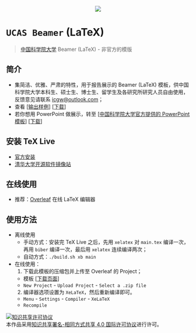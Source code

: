 <p align="center"><img src="http://www.ucas.ac.cn/newStyle/images/lougou.png"></p>

# `UCAS Beamer` (LaTeX)
> [中国科学院大学](http://www.ucas.ac.cn/) Beamer (LaTeX) - 非官方的模版

## 简介
* 集简洁、优雅、严肃的特性，用于报告展示的 Beamer (LaTeX) 模板，供中国科学院大学本科生、硕士生、博士生、留学生及各研究所研究人员自由使用，反馈意见请联系 [icgw@outlook.com](mailto:icgw@outlook.com)；
* 查看 \[[输出样例](https://github.com/icgw/ucas-beamer/releases/download/v1.1/template-zh.pdf)\] \[[下载](https://github.com/icgw/ucas-beamer/archive/v1.1.zip)\]
* 若你想用 PowerPoint 做展示，转至 \[[中国科学院大学官方提供的 PowerPoint 模板](http://onestop.ucas.edu.cn/Home/Info/e1e7b553-14c1-42f3-910a-88d25ebf9c48)\] \[[下载](http://onestop.ucas.edu.cn/Content/Upload/2019/4/2.zip)\]

## 安装 TeX Live
* [官方安装](https://www.tug.org/texlive/)
* [清华大学开源软件镜像站](https://mirrors.tuna.tsinghua.edu.cn/CTAN/systems/texlive/)

## 在线使用
* 推荐：[Overleaf](https://www.overleaf.com) 在线 LaTeX 编辑器

## 使用方法
* 离线使用
  - 手动方式：安装完 TeX Live 之后，先用 `xelatex` 对 `main.tex` 编译一次，再用 `biber` 编译一次，最后用 `xelatex` 连续编译两次；
  - 自动方式：`./build.sh xb main`
* 在线使用：
  1. 下载此模板的压缩包并上传至 Overleaf 的 Project；
    - 模板 \[[下载页面](https://github.com/icgw/ucas-beamer/releases)\]
    - `New Project` - `Upload Project` - `Select a .zip file`
  2. 编译器选项设置为 `XeLaTeX`，然后重新编译即可。
    - `Menu` - `Settings` - `Compiler` - `XeLaTeX`
    - `Recompile`

<a rel="license" href="http://creativecommons.org/licenses/by-sa/4.0/"><img alt="知识共享许可协议" style="border-width:0" src="https://i.creativecommons.org/l/by-sa/4.0/88x31.png" /></a><br />本作品采用<a rel="license" href="http://creativecommons.org/licenses/by-sa/4.0/">知识共享署名-相同方式共享 4.0 国际许可协议</a>进行许可。
